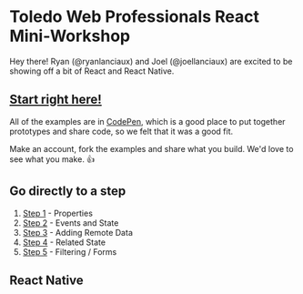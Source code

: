 # Toledo Web Professionals React Mini-Workshop

Hey there! Ryan (@ryanlanciaux) and Joel (@joellanciaux) are excited to be showing off a bit of React and React Native.

## [Start right here!](http://codepen.io/joellanciaux/pen/xVGYOw)

All of the examples are in [CodePen](codepen.io), which is a good place to put together prototypes and share code, so we felt that it was a good fit.

Make an account, fork the examples and share what you build. We'd love to see what you make. :+1:

## Go directly to a step

1. [Step 1](http://codepen.io/joellanciaux/pen/XdbZzb) - Properties
1. [Step 2](http://codepen.io/joellanciaux/pen/ZWGrpd) - Events and State
1. [Step 3](http://codepen.io/joellanciaux/pen/PNqQpR) - Adding Remote Data
1. [Step 4](http://codepen.io/joellanciaux/pen/JXYVjZ) - Related State
1. [Step 5](http://codepen.io/joellanciaux/pen/qZOwaJ) - Filtering / Forms


## React Native
